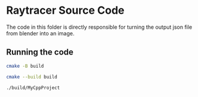 # Raytracer Source Code 
The code in this folder is directly responsible for turning the output json file from blender 
into an image. 

## Running the code
```bash
cmake -B build

cmake --build build

./build/MyCppProject
```
